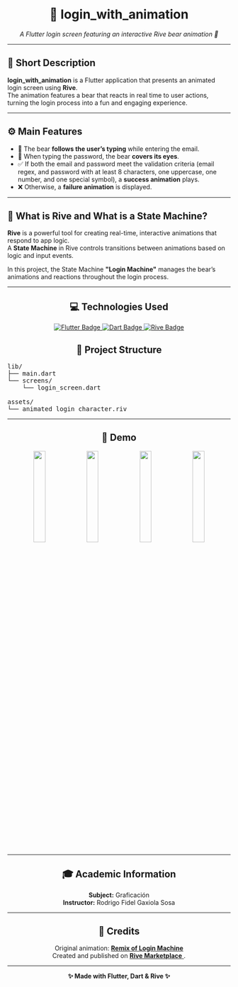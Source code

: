<h1 align="center">🧸 login_with_animation</h1>

<p align="center">
  <i>A Flutter login screen featuring an interactive Rive bear animation 🐻</i>
</p>

---

## 📝 Short Description
**login_with_animation** is a Flutter application that presents an animated login screen using **Rive**.  
The animation features a bear that reacts in real time to user actions, turning the login process into a fun and engaging experience.

---

## ⚙️ Main Features
- 🐻 The bear **follows the user’s typing** while entering the email.  
- 🙈 When typing the password, the bear **covers its eyes**.  
- ✅ If both the email and password meet the validation criteria (email regex, and password with at least 8 characters, one uppercase, one number, and one special symbol), a **success animation** plays.  
- ❌ Otherwise, a **failure animation** is displayed.

---

## 🎨 What is Rive and What is a State Machine?
**Rive** is a powerful tool for creating real-time, interactive animations that respond to app logic.  
A **State Machine** in Rive controls transitions between animations based on logic and input events.  

In this project, the State Machine **"Login Machine"** manages the bear’s animations and reactions throughout the login process.

---

<h2 align="center">💻 Technologies Used</h2>

<p align="center">
  <a href="https://flutter.dev/" target="_blank">
    <img src="https://img.shields.io/badge/Flutter-02569B?logo=flutter&logoColor=white&style=for-the-badge" alt="Flutter Badge"/>
  </a>
  <a href="https://dart.dev/" target="_blank">
    <img src="https://img.shields.io/badge/Dart-0175C2?logo=dart&logoColor=white&style=for-the-badge" alt="Dart Badge"/>
  </a>
  <a href="https://rive.app/" target="_blank">
    <img src="https://img.shields.io/badge/Rive-000000?logo=rive&logoColor=white&style=for-the-badge" alt="Rive Badge"/>
  </a>
</p>



<h2 align="center">🧩 Project Structure</h2>

<pre>
lib/
├── main.dart
└── screens/
    └── login_screen.dart

assets/
└── animated_login_character.riv
</pre>

---
<h2 align="center">🎥 Demo</h2>

<div align="center">
  <img src="https://i.postimg.cc/02fM48yb/Email-bear-animated.gif" width="23%">
  <img src="https://i.postimg.cc/c1Tdy6f8/Password-bear-animated-Hechocon-Clipchamp-ezgif-com-video-to-gif-converter.gif" width="23%">
  <img src="https://i.postimg.cc/Jhdd5VXD/Success-bear-animated-Hechocon-Clipchamp-ezgif-com-video-to-gif-converter.gif" width="23%">
  <img src="https://i.postimg.cc/13Xdn3gj/Error-login-bear-animated-Hechocon-Clipchamp-ezgif-com-video-to-gif-converter.gif" width="23%">
</div>



---

<h2 align="center">🎓 Academic Information</h2>

<p align="center">
  <b>Subject:</b> Graficación <br>
  <b>Instructor:</b> Rodrigo Fidel Gaxiola Sosa
</p>

---

<h2 align="center">🙌 Credits</h2>

<p align="center">
  Original animation: 
  <a href="https://rive.app/marketplace/3645-7621-remix-of-login-machine/" target="_blank">
    <b>Remix of Login Machine</b>
  </a><br>
  Created and published on 
  <a href="https://rive.app/marketplace/" target="_blank">
    <b>Rive Marketplace</b>
  </a>.
</p>

---

<p align="center">
  <b>✨ Made with Flutter, Dart & Rive ✨</b>
</p>



